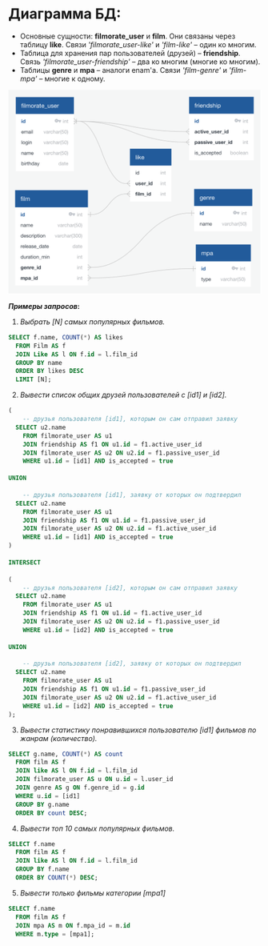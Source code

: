 # Диаграмма БД:

- Основные сущности: __filmorate_user__ и __film__. Они связаны через таблицу __like__. Связи *'filmorate_user-like'* и *'film-like'* – один ко многим.
- Таблица для хранения пар пользователей (друзей) – __friendship__. Связь *'filmorate_user-friendship'* – два ко многим (многие ко многим).
- Таблицы __genre__ и __mpa__ – аналоги enam'а. Связи *'film-genre'* и *'film-mpa'* – многие к одному.

![This is an image](src/main/resources/static/filmorate_db.png)

__*Примеры запросов*:__
1. *Выбрать [N] самых популярных фильмов.*
``` sql
SELECT f.name, COUNT(*) AS likes
  FROM Film AS f
  JOIN Like AS l ON f.id = l.film_id
  GROUP BY name
  ORDER BY likes DESC
  LIMIT [N];
```
2. *Вывести список общих друзей пользователей с [id1] и [id2].*
``` sql
(
    -- друзья пользователя [id1], которым он сам отправил заявку
  SELECT u2.name
    FROM filmorate_user AS u1
    JOIN friendship AS f1 ON u1.id = f1.active_user_id
    JOIN filmorate_user AS u2 ON u2.id = f1.passive_user_id
    WHERE u1.id = [id1] AND is_accepted = true

UNION

    -- друзья пользователя [id1], заявку от которых он подтвердил
  SELECT u2.name
    FROM filmorate_user AS u1
    JOIN friendship AS f1 ON u1.id = f1.passive_user_id
    JOIN filmorate_user AS u2 ON u2.id = f1.active_user_id
    WHERE u1.id = [id1] AND is_accepted = true
)

INTERSECT

(
    -- друзья пользователя [id2], которым он сам отправил заявку
  SELECT u2.name
    FROM filmorate_user AS u1
    JOIN friendship AS f1 ON u1.id = f1.active_user_id
    JOIN filmorate_user AS u2 ON u2.id = f1.passive_user_id
    WHERE u1.id = [id2] AND is_accepted = true

UNION

    -- друзья пользователя [id2], заявку от которых он подтвердил
  SELECT u2.name
    FROM filmorate_user AS u1
    JOIN friendship AS f1 ON u1.id = f1.passive_user_id
    JOIN filmorate_user AS u2 ON u2.id = f1.active_user_id
    WHERE u1.id = [id2] AND is_accepted = true
);
```
3. *Вывести статистику понравившихся пользователю [id1] фильмов по жанрам (количество).*
``` sql
SELECT g.name, COUNT(*) AS count
  FROM film AS f
  JOIN like AS l ON f.id = l.film_id
  JOIN filmorate_user AS u ON u.id = l.user_id
  JOIN genre AS g ON f.genre_id = g.id
  WHERE u.id = [id1]
  GROUP BY g.name
  ORDER BY count DESC;
```
4. *Вывести топ 10 самых популярных фильмов.*
``` sql
SELECT f.name
  FROM film AS f
  JOIN like AS l ON f.id = l.film_id
  GROUP BY f.name
  ORDER BY COUNT(*) DESC;
```
5. *Вывести только фильмы категории [mpa1]*
``` sql
SELECT f.name
  FROM film AS f
  JOIN mpa AS m ON f.mpa_id = m.id
  WHERE m.type = [mpa1];
```

